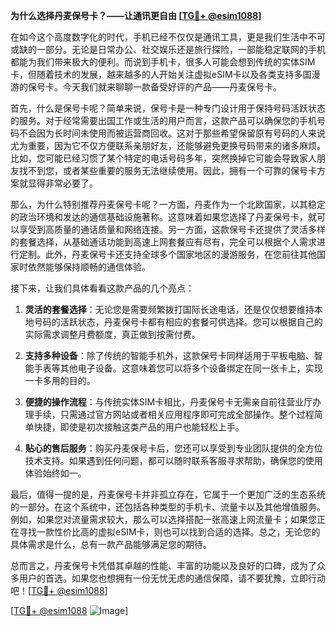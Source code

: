 **为什么选择丹麦保号卡？——让通讯更自由 [[TG💪+ @esim1088](https://t.me/s/esim1088)]**

在如今这个高度数字化的时代，手机已经不仅仅是通讯工具，更是我们生活中不可或缺的一部分。无论是日常办公、社交娱乐还是旅行探险，一部能稳定联网的手机都能为我们带来极大的便利。而说到手机卡，很多人可能会想到传统的实体SIM卡，但随着技术的发展，越来越多的人开始关注虚拟eSIM卡以及各类支持多国漫游的保号卡。今天我们就来聊聊一款备受好评的产品——丹麦保号卡。

首先，什么是保号卡呢？简单来说，保号卡是一种专门设计用于保持号码活跃状态的服务。对于经常需要出国工作或生活的用户而言，这款产品可以确保您的手机号码不会因为长时间未使用而被运营商回收。这对于那些希望保留原有号码的人来说尤为重要，因为它不仅方便联系亲朋好友，还能够避免更换号码带来的诸多麻烦。比如，您可能已经习惯了某个特定的电话号码多年，突然换掉它可能会导致家人朋友找不到您，或者某些重要的服务无法继续使用。因此，拥有一个可靠的保号卡方案就显得非常必要了。

那么，为什么特别推荐丹麦保号卡呢？一方面，丹麦作为一个北欧国家，以其稳定的政治环境和发达的通信基础设施著称。这意味着如果您选择了丹麦保号卡，就可以享受到高质量的通话质量和网络连接。另一方面，这款保号卡还提供了灵活多样的套餐选择，从基础通话功能到高速上网套餐应有尽有，完全可以根据个人需求进行定制。此外，丹麦保号卡还支持全球多个国家地区的漫游服务，在您前往其他国家时依然能够保持顺畅的通信体验。

接下来，让我们具体看看这款产品的几个亮点：

1. **灵活的套餐选择**：无论您是需要频繁拨打国际长途电话，还是仅仅想要维持本地号码的活跃状态，丹麦保号卡都有相应的套餐可供选择。您可以根据自己的实际需求调整月费额度，真正做到按需付费。
   
2. **支持多种设备**：除了传统的智能手机外，这款保号卡同样适用于平板电脑、智能手表等其他电子设备。这意味着您可以将多个设备绑定在同一张卡上，实现一卡多用的目的。

3. **便捷的操作流程**：与传统实体SIM卡相比，丹麦保号卡无需亲自前往营业厅办理手续，只需通过官方网站或者相关应用程序即可完成全部操作。整个过程简单快捷，即使是初次接触这类产品的用户也能轻松上手。

4. **贴心的售后服务**：购买丹麦保号卡后，您还可以享受到专业团队提供的全方位技术支持。如果遇到任何问题，都可以随时联系客服寻求帮助，确保您的使用体验始终如一。

最后，值得一提的是，丹麦保号卡并非孤立存在，它属于一个更加广泛的生态系统的一部分。在这个系统中，还包括各种类型的手机卡、流量卡以及其他增值服务。例如，如果您对流量需求较大，那么可以选择搭配一张高速上网流量卡；如果您正在寻找一款性价比高的虚拟eSIM卡，则也可以找到合适的选择。总之，无论您的具体需求是什么，总有一款产品能够满足您的期待。

总而言之，丹麦保号卡凭借其卓越的性能、丰富的功能以及良好的口碑，成为了众多用户的首选。如果您也想拥有一份无忧无虑的通信保障，请不要犹豫，立即行动吧！[[TG💪+ @esim1088](https://t.me/s/esim1088)]

[[TG💪+ @esim1088](https://t.me/s/esim1088) ![Image](https://i.postimg.cc/4NQfJmqS/Snipaste-2025-05-13-00-14-12.png)]